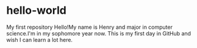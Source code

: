 # hello-world
My first repository
Hello!My name is Henry and major in computer science.I'm in my sophomore year now.
This is my first day in GitHub and wish I can learn a lot here.
